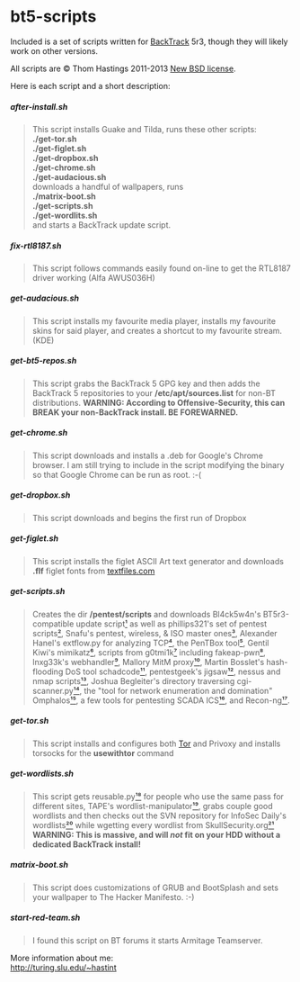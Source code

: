 bt5-scripts
===========

Included is a set of scripts written for
[BackTrack](http://backtrack-linux.org) 5r3,
though they will likely work on other versions.

All scripts are &copy; Thom Hastings 2011-2013
[New BSD license](http://opensource.org/licenses/BSD-3-Clause).

Here is each script and a short description:

##### after-install.sh
>    This script installs Guake and Tilda,
>    runs these other scripts:  
>    **./get-tor.sh**  
>    **./get-figlet.sh**  
>    **./get-dropbox.sh**  
>    **./get-chrome.sh**  
>    **./get-audacious.sh**  
>    downloads a handful of wallpapers, runs  
>    **./matrix-boot.sh**  
>    **./get-scripts.sh**  
>    **./get-wordlits.sh**  
>    and starts a BackTrack update script.

##### fix-rtl8187.sh
>    This script follows commands easily found on-line
>    to get the RTL8187 driver working (Alfa AWUS036H)

##### get-audacious.sh
>    This script installs my favourite media player,
>    installs my favourite skins for said player, and
>    creates a shortcut to my favourite stream. (KDE)

##### get-bt5-repos.sh
>    This script grabs the BackTrack 5 GPG key and
>    then adds the BackTrack 5 repositories to your
>    **/etc/apt/sources.list** for non-BT distributions.
>    **WARNING: According to Offensive-Security, this can
>    BREAK your non-BackTrack install. BE FOREWARNED.**

##### get-chrome.sh
>    This script downloads and installs a .deb for
>    Google's Chrome browser. I am still trying to
>    include in the script modifying the binary so
>    that Google Chrome can be run as root. :-(

##### get-dropbox.sh
>    This script downloads and begins the first run
>    of Dropbox

##### get-figlet.sh
>    This script installs the figlet ASCII Art text
>    generator and downloads **.flf** figlet fonts from
>    [textfiles.com](http://textfiles.com/art)

##### get-scripts.sh
>    Creates the dir **/pentest/scripts** and downloads
>    Bl4ck5w4n's BT5r3-compatible update script[¹][1] as
>    well as phillips321's set of pentest scripts[²][2],
>    Snafu's pentest, wireless, & ISO master ones[³][3],
>    Alexander Hanel's extflow.py for analyzing TCP[⁴][4],
>    the PenTBox tool[⁵][5], Gentil Kiwi's mimikatz[⁶][6],
>    scripts from g0tmi1k[⁷][7] including fakeap-pwn[⁸][8],
>    lnxg33k's webhandler[⁹][9], Mallory MitM proxy[¹⁰][10],
>    Martin Bosslet's hash-flooding DoS tool schadcode[¹¹][11],
>    pentestgeek's jigsaw[¹²][12], nessus and nmap scripts[¹³][13],
>    Joshua Begleiter's directory traversing cgi-scanner.py[¹⁴][14],
>    the "tool for network enumeration and domination" Omphalos[¹⁵][15],
>    a few tools for pentesting SCADA ICS[¹⁶][16], and Recon-ng[¹⁷][17].

##### get-tor.sh
>    This script installs and configures both [Tor](http://torproject.org)
>    and Privoxy and installs torsocks for the **usewithtor** command

##### get-wordlists.sh
>    This script gets reusable.py[¹⁸][18] for people who use the same
>    pass for different sites, TAPE's wordlist-manipulator[¹⁹][19],
>    grabs couple good wordlists and then checks out the
>    SVN repository for InfoSec Daily's wordlists[²⁰][20]
>    while wgetting every wordlist from SkullSecurity.org[²¹][21]
>    **WARNING: This is massive, and will _not_ fit on your HDD
>    without a dedicated BackTrack install!**

##### matrix-boot.sh
>    This script does customizations of GRUB and BootSplash
>    and sets your wallpaper to The Hacker Manifesto. :-)

##### start-red-team.sh
>    I found this script on BT forums it starts Armitage Teamserver.

[1]: http://bl4ck5w4n.tk/?p=44 "Bl4ck5w4n's BT5 update script"
[2]: http://phillips321.googlecode.com "phillips321's pentest scripts"
[3]: http://configitnow.com/snippets "Snafu's scripts"
[4]: http://hooked-on-mnemonics.blogspot.jp/2012/04/extflowpy-hack-for-carving-files-from.html "extflow.py blog post"
[5]: http://www.pentbox.net "PenTBox"
[6]: http://blog.gentilkiwi.com/mimikatz "Gentil Kiwi's Mimikatz"
[7]: http://code.google.com/p/g0tmi1k "g0tmi1k's scripts"
[8]: http://code.google.com/p/fakeap-pwn "g0tmi1k's fakeap-pwn"
[9]: https://github.com/lnxg33k/webhandler "lnxg33k's webhandler"
[10]: http://intrepidusgroup.com/insight/mallory/ "Mallory Man-in-the-Middle Proxy"
[11]: http://emboss.github.com/blog/2012/12/14/breaking-murmur-hash-flooding-dos-reloaded/ "schadcode"
[12]: https://github.com/pentestgeek/jigsaw "pentestgeek jigsaw"
[13]: https://github.com/pentestgeek/scripts "pentestgeek nessus and nmap scripts"
[14]: http://josh.myhugesite.com/blog/18#blog "cgi-scanner.py blog post"
[15]: http://dank.qemfd.net/dankwiki/index.php/Omphalos "Omphalos"
[16]: http://blog.ptsecurity.com/2013/01/ics-security-analysis-new-pentest-tools.html "SCADA tools"
[17]: https://bitbucket.org/LaNMaSteR53/recon-ng "Recon-ng"
[18]: https://dazzlepod.com/reusable/ "reusable.py"
[19]: http://adaywithtape.blogspot.com/2012/10/manipulating-wordlists-with-wlm.html "TAPE's wordlist-manipulator"
[20]: http://www.isdpodcast.com/resources/62k-common-passwords "InfoSec Daily Podcast's wordlists"
[21]: http://www.skullsecurity.org/wiki/index.php/Passwords "SkullSecurity.org Passwords Wiki"

More information about me:  
http://turing.slu.edu/~hastint
